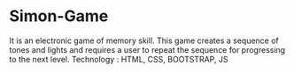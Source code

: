 # Simon-Game
It is an electronic game of memory skill.
This game creates a sequence of tones and lights and requires a user to repeat the sequence for progressing to the next level.
Technology : HTML, CSS, BOOTSTRAP, JS
